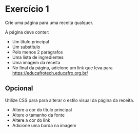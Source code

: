 # Exercício 1
Crie uma página para uma receita qualquer.

A página deve conter:

- Um título principal
- Um substitulo
- Pelo menos 2 parágrafos
- Uma lista de ingredientes
- Uma imagem da receita
- No final da página, adicione um link que leva para https://educafrotech.educafro.org.br/

## Opcional
Utilize CSS para para alterar o estilo visual da página da receita.

- Altere a cor do título principal
- Altere o tamanho da fonte
- Altere a cor do link
- Adicione uma borda na imagem
